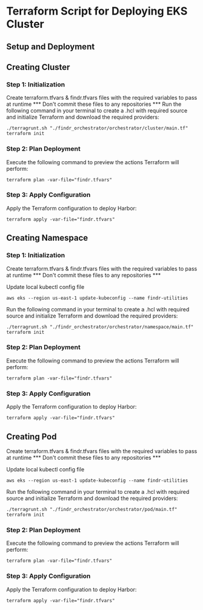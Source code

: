 # Terraform Script for Deploying EKS Cluster
## Setup and Deployment

## Creating Cluster
### Step 1: Initialization
Create terraform.tfvars & findr.tfvars files with the required variables to pass at runtime
*** Don't commit these files to any repositories ***
Run the following command in your terminal to create a .hcl with required source and initialize Terraform and download the required providers:

```shell
./terragrunt.sh "./findr_orchestrator/orchestrator/cluster/main.tf"
terraform init
```

### Step 2: Plan Deployment
Execute the following command to preview the actions Terraform will perform:

```shell
terraform plan -var-file="findr.tfvars"
```

### Step 3: Apply Configuration
Apply the Terraform configuration to deploy Harbor:

```shell
terraform apply -var-file="findr.tfvars"
```

## Creating Namespace
### Step 1: Initialization
Create terraform.tfvars & findr.tfvars files with the required variables to pass at runtime
*** Don't commit these files to any repositories ***

Update local kubectl config file

```shell
aws eks --region us-east-1 update-kubeconfig --name findr-utilities
```

Run the following command in your terminal to create a .hcl with required source and initialize Terraform and download the required providers:

```shell
./terragrunt.sh "./findr_orchestrator/orchestrator/namespace/main.tf"
terraform init
```

### Step 2: Plan Deployment
Execute the following command to preview the actions Terraform will perform:

```shell
terraform plan -var-file="findr.tfvars"
```

### Step 3: Apply Configuration
Apply the Terraform configuration to deploy Harbor:

```shell
terraform apply -var-file="findr.tfvars"
```

## Creating Pod
Create terraform.tfvars & findr.tfvars files with the required variables to pass at runtime
*** Don't commit these files to any repositories ***

Update local kubectl config file

```shell
aws eks --region us-east-1 update-kubeconfig --name findr-utilities
```

Run the following command in your terminal to create a .hcl with required source and initialize Terraform and download the required providers:

```shell
./terragrunt.sh "./findr_orchestrator/orchestrator/pod/main.tf"
terraform init
```

### Step 2: Plan Deployment
Execute the following command to preview the actions Terraform will perform:

```shell
terraform plan -var-file="findr.tfvars"
```

### Step 3: Apply Configuration
Apply the Terraform configuration to deploy Harbor:

```shell
terraform apply -var-file="findr.tfvars"
```
